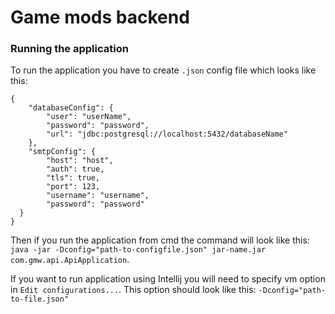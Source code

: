 # Game mods backend
### Running the application
To run the application you have to create `.json` config file which looks like this:
```
{
    "databaseConfig": {
        "user": "userName",
        "password": "password",
        "url": "jdbc:postgresql://localhost:5432/databaseName"
    },
    "smtpConfig": {
        "host": "host",
        "auth": true,
        "tls": true,
        "port": 123,
        "username": "username",
        "password": "password"
  }
}
```
Then if you run the application from cmd the command will look like this:
`java -jar -Dconfig="path-to-configfile.json" jar-name.jar com.gmw.api.ApiApplication`.

If you want to run application using Intellij you will need to specify vm option in `Edit configurations...`.
This option should look like this:
`-Dconfig="path-to-file.json"`
